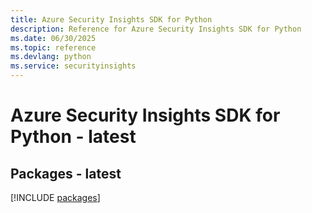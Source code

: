 ```yaml
---
title: Azure Security Insights SDK for Python
description: Reference for Azure Security Insights SDK for Python
ms.date: 06/30/2025
ms.topic: reference
ms.devlang: python
ms.service: securityinsights
---
```

# Azure Security Insights SDK for Python - latest
## Packages - latest
[!INCLUDE [packages](security-insights-index.md)]